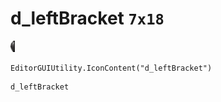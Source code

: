 # d_leftBracket `7x18`
<img src="/img/d_leftBracket.png" width=7 height=18>

``` CSharp
EditorGUIUtility.IconContent("d_leftBracket")
```
```
d_leftBracket
```
